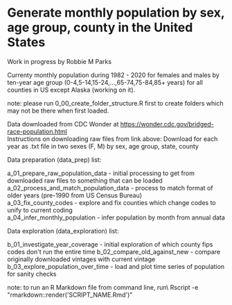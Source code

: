 # Generate monthly population by sex, age group, county in the United States
Work in progress by Robbie M Parks

Currenty monthly population during 1982 - 2020 for females and males by ten-year age group (0-4,5-14,15-24,...,65-74,75-84,85+ years) for all counties in US except Alaska (working on it).

note: please run 0_00_create_folder_structure.R first to create folders which may not be there when first loaded.

Data downloaded from CDC Wonder at https://wonder.cdc.gov/bridged-race-population.html \
Instructions on downloading raw files from link above: Download for each year as .txt file in two sexes (F, M) by sex, age group, state, county

Data preparation (data_prep) list:

a_01_prepare_raw_population_data               - initial processing to get from downloaded raw files to something that can be loaded\
a_02_process_and_match_population_data         - process to match format of older years (pre-1990 from US Census Bureau)\
a_03_fix_county_codes                          - explore and fix counties which change codes to unify to current coding\
a_04_infer_monthly_population                  - infer population by month from annual data

Data exploration (data_exploration) list:

b_01_investigate_year_coverage                 - initial exploration of which county fips codes don't run the entire time
b_02_compare_old_against_new                   - compare originally downloaded vintages with current vintage\
b_03_explore_population_over_time              - load and plot time series of population for sanity checks

note: to run an R Markdown file from command line, run\ 
Rscript -e "rmarkdown::render('SCRIPT_NAME.Rmd')"
